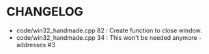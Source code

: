 # CHANGELOG
 - code/win32_handmade.cpp  82 : Create function to close window.
 - code/win32_handmade.cpp  34 : This won't be needed anymore - addresses #3
